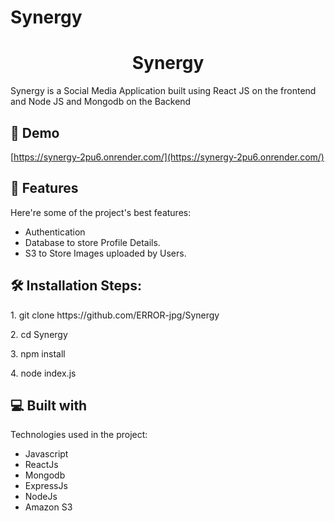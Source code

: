 # Synergy

<h1 align="center" id="title">Synergy</h1>

<p id="description">Synergy is a Social Media Application built using React JS on the frontend and Node JS and Mongodb on the Backend</p>

<h2>🚀 Demo</h2>

[https://synergy-2pu6.onrender.com/](https://synergy-2pu6.onrender.com/)

  
  
<h2>🧐 Features</h2>

Here're some of the project's best features:

*   Authentication
*   Database to store Profile Details.
*   S3 to Store Images uploaded by Users.

<h2>🛠️ Installation Steps:</h2>

<p>1. git clone https://github.com/ERROR-jpg/Synergy</p>

<p>2. cd Synergy</p>

<p>3. npm install</p>

<p>4. node index.js</p>

  
  
<h2>💻 Built with</h2>

Technologies used in the project:

*   Javascript
*   ReactJs
*   Mongodb
*   ExpressJs
*   NodeJs
*   Amazon S3
